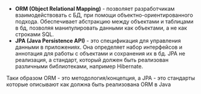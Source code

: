 - **ORM (Object Relational Mapping)** - позволяет разработчикам взаимодействовать с БД, при помощи объектно-ориентированного подхода. Обеспечивает абстракцию между объектами и таблицами в бд, позволяя манипулировать данными как объектами, а не как строками SQL.  
- **JPA (Java Persistence API)** - это спецификация для управления данными в приложениях. Она определяет набор интерфейсов и аннотация для работы с объектами и сохранения их в бд. JPA не реализация, а стандарт, который должен быть реализован различными библиотеками, например Hibernate. 

Таки образом ORM - это методология/концепция, а JPA - это стандарты которые описывают как должна быть реализована ORM в Java
